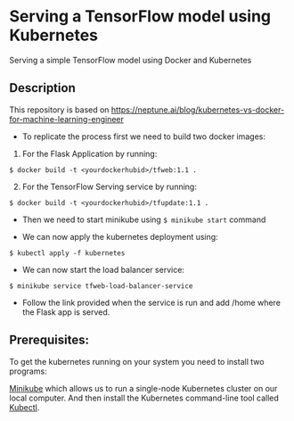 # Serving a TensorFlow model using Kubernetes
Serving a simple TensorFlow model using Docker and Kubernetes

## Description
This repository is based on https://neptune.ai/blog/kubernetes-vs-docker-for-machine-learning-engineer

- To replicate the process first we need to build two docker images:

1. For the Flask Application by running: 

```
$ docker build -t <yourdockerhubid>/tfweb:1.1 .
```

2. For the TensorFlow Serving service by running: 

```
$ docker build -t <yourdockerhubid>/tfupdate:1.1 .
```

- Then we need to start minikube using `$ minikube start` command

- We can now apply the kubernetes deployment using:

```
$ kubectl apply -f kubernetes
```

- We can now start the load balancer service:

```
$ minikube service tfweb-load-balancer-service
```

- Follow the link provided when the service is run and add /home where the Flask app is served.




## Prerequisites:

To get the kubernetes running on your system you need to install two programs:

[Minikube](https://minikube.sigs.k8s.io/docs/start/) which allows us to run a single-node Kubernetes 
cluster on our local computer.
And then install the Kubernetes command-line tool called
[Kubectl](https://kubernetes.io/docs/tasks/tools/).

